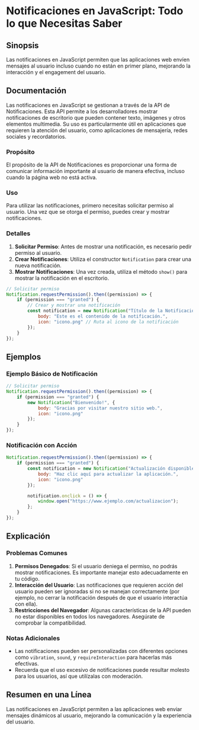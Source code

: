 <!--
Meta Description: # Notificaciones en JavaScript: Todo lo que Necesitas Saber ## Sinopsis Las notificaciones en JavaScript permiten que las aplicaciones web envíen mens...
Meta Keywords: notificaciones, usuario, notificación, notification, que
-->

# Notificaciones en JavaScript: Todo lo que Necesitas Saber

## Sinopsis
Las notificaciones en JavaScript permiten que las aplicaciones web envíen mensajes al usuario incluso cuando no están en primer plano, mejorando la interacción y el engagement del usuario.

## Documentación
Las notificaciones en JavaScript se gestionan a través de la API de Notificaciones. Esta API permite a los desarrolladores mostrar notificaciones de escritorio que pueden contener texto, imágenes y otros elementos multimedia. Su uso es particularmente útil en aplicaciones que requieren la atención del usuario, como aplicaciones de mensajería, redes sociales y recordatorios.

### Propósito
El propósito de la API de Notificaciones es proporcionar una forma de comunicar información importante al usuario de manera efectiva, incluso cuando la página web no está activa.

### Uso
Para utilizar las notificaciones, primero necesitas solicitar permiso al usuario. Una vez que se otorga el permiso, puedes crear y mostrar notificaciones.

### Detalles
1. **Solicitar Permiso**: Antes de mostrar una notificación, es necesario pedir permiso al usuario.
2. **Crear Notificaciones**: Utiliza el constructor `Notification` para crear una nueva notificación.
3. **Mostrar Notificaciones**: Una vez creada, utiliza el método `show()` para mostrar la notificación en el escritorio.

```javascript
// Solicitar permiso
Notification.requestPermission().then((permission) => {
    if (permission === "granted") {
        // Crear y mostrar una notificación
        const notification = new Notification("Título de la Notificación", {
            body: "Este es el contenido de la notificación.",
            icon: "icono.png" // Ruta al icono de la notificación
        });
    }
});
```

## Ejemplos
### Ejemplo Básico de Notificación
```javascript
// Solicitar permiso
Notification.requestPermission().then((permission) => {
    if (permission === "granted") {
        new Notification("Bienvenido!", {
            body: "Gracias por visitar nuestro sitio web.",
            icon: "icono.png"
        });
    }
});
```

### Notificación con Acción
```javascript
Notification.requestPermission().then((permission) => {
    if (permission === "granted") {
        const notification = new Notification("Actualización disponible", {
            body: "Haz clic aquí para actualizar la aplicación.",
            icon: "icono.png"
        });

        notification.onclick = () => {
            window.open("https://www.ejemplo.com/actualizacion");
        };
    }
});
```

## Explicación
### Problemas Comunes
1. **Permisos Denegados**: Si el usuario deniega el permiso, no podrás mostrar notificaciones. Es importante manejar esto adecuadamente en tu código.
2. **Interacción del Usuario**: Las notificaciones que requieren acción del usuario pueden ser ignoradas si no se manejan correctamente (por ejemplo, no cerrar la notificación después de que el usuario interactúa con ella).
3. **Restricciones del Navegador**: Algunas características de la API pueden no estar disponibles en todos los navegadores. Asegúrate de comprobar la compatibilidad.

### Notas Adicionales
- Las notificaciones pueden ser personalizadas con diferentes opciones como `vibration`, `sound`, y `requireInteraction` para hacerlas más efectivas.
- Recuerda que el uso excesivo de notificaciones puede resultar molesto para los usuarios, así que utilízalas con moderación.

## Resumen en una Línea
Las notificaciones en JavaScript permiten a las aplicaciones web enviar mensajes dinámicos al usuario, mejorando la comunicación y la experiencia del usuario.